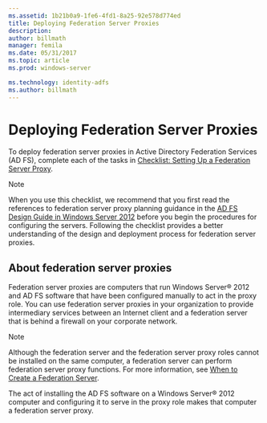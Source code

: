 ```yaml
---
ms.assetid: 1b21b0a9-1fe6-4fd1-8a25-92e578d774ed
title: Deploying Federation Server Proxies
description:
author: billmath
manager: femila
ms.date: 05/31/2017
ms.topic: article
ms.prod: windows-server

ms.technology: identity-adfs
ms.author: billmath
---
```


# Deploying Federation Server Proxies

To deploy federation server proxies in Active Directory Federation Services \(AD FS\), complete each of the tasks in [Checklist: Setting Up a Federation Server Proxy](Checklist--Setting-Up-a-Federation-Server-Proxy.md).  
  
> [!NOTE]  
> When you use this checklist, we recommend that you first read the references to federation server proxy planning guidance in the [AD FS Design Guide in Windows Server 2012](https://technet.microsoft.com/library/dd807036.aspx) before you begin the procedures for configuring the servers. Following the checklist provides a better understanding of the design and deployment process for federation server proxies.  
  
## About federation server proxies  
Federation server proxies are computers that run Windows Server® 2012 and AD FS software that have been configured manually to act in the proxy role. You can use federation server proxies in your organization to provide intermediary services between an Internet client and a federation server that is behind a firewall on your corporate network.  
  
> [!NOTE]  
> Although the federation server and the federation server proxy roles cannot be installed on the same computer, a federation server can perform federation server proxy functions. For more information, see [When to Create a Federation Server](https://technet.microsoft.com/library/dd807101.aspx).  
  
The act of installing the AD FS software on a Windows Server® 2012 computer and configuring it to serve in the proxy role makes that computer a federation server proxy.  
  

